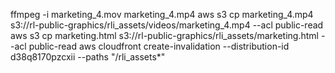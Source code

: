 

ffmpeg -i marketing_4.mov marketing_4.mp4
aws s3 cp marketing_4.mp4 s3://rl-public-graphics/rli_assets/videos/marketing_4.mp4 --acl public-read
aws s3 cp marketing.html s3://rl-public-graphics/rli_assets/marketing.html --acl public-read
aws cloudfront create-invalidation --distribution-id d38q8170pzcxii --paths "/rli_assets*"
